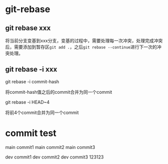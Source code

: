 # git-rebase

## git rebase xxx

将当前分支变基到xxx分支，变基的过程中，需要处理每一次冲突，处理完成冲突后，需要添加到暂存区`git add .`，之后`git rebase --continue`进行下一次的冲突处理。

## git rebase -i xxx

git rebase -i commit-hash

将commit-hash值之后的commit合并为同一个commit

git rebase -i HEAD~4

将前4个commit合并为同一个commit

# commit test

main commit1
main commit2
main commit3

dev commit1
dev commit2
dev commit3
123123
